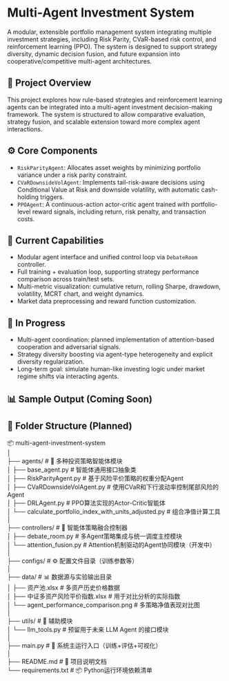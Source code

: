 # Multi-Agent Investment System

A modular, extensible portfolio management system integrating multiple investment strategies, including Risk Parity, CVaR-based risk control, and reinforcement learning (PPO). The system is designed to support strategy diversity, dynamic decision fusion, and future expansion into cooperative/competitive multi-agent architectures.

## 📌 Project Overview

This project explores how rule-based strategies and reinforcement learning agents can be integrated into a multi-agent investment decision-making framework. The system is structured to allow comparative evaluation, strategy fusion, and scalable extension toward more complex agent interactions.

## ⚙️ Core Components

- `RiskParityAgent`: Allocates asset weights by minimizing portfolio variance under a risk parity constraint.
- `CVaRDownsideVolAgent`: Implements tail-risk-aware decisions using Conditional Value at Risk and downside volatility, with automatic cash-holding triggers.
- `PPOAgent`: A continuous-action actor-critic agent trained with portfolio-level reward signals, including return, risk penalty, and transaction costs.

## 🧠 Current Capabilities

- Modular agent interface and unified control loop via `DebateRoom` controller.
- Full training + evaluation loop, supporting strategy performance comparison across train/test sets.
- Multi-metric visualization: cumulative return, rolling Sharpe, drawdown, volatility, MCRT chart, and weight dynamics.
- Market data preprocessing and reward function customization.

## 🚧 In Progress

- Multi-agent coordination: planned implementation of attention-based cooperation and adversarial signals.
- Strategy diversity boosting via agent-type heterogeneity and explicit diversity regularization.
- Long-term goal: simulate human-like investing logic under market regime shifts via interacting agents.

## 📊 Sample Output (Coming Soon)

## 📁 Folder Structure (Planned)

📦 multi-agent-investment-system  
│  
├── agents/                             # 🧠 多种投资策略智能体模块  
│   ├── base_agent.py                       # 智能体通用接口抽象类  
│   ├── RiskParityAgent.py                  # 基于风险平价策略的权重分配Agent  
│   ├── CVaRDownsideVolAgent.py             # 使用CVaR和下行波动率控制尾部风险的Agent  
│   ├── DRLAgent.py                         # PPO算法实现的Actor-Critic智能体  
│   └── calculate_portfolio_index_with_units_adjusted.py  # 组合净值计算工具  
│  
├── controllers/                       # 🧩 智能体策略融合控制器  
│   ├── debate_room.py                     # 多Agent策略集成与统一调度主控模块  
│   └── attention_fusion.py                # Attention机制驱动的Agent协同模块（开发中）  
│  
├── configs/                          # ⚙️ 配置文件目录（训练参数等）  
│  
├── data/                             # 📊 数据源与实验输出目录  
│   ├── 资产池.xlsx                         # 多资产历史价格数据  
│   ├── 中证多资产风险平价指数.xlsx           # 用于对比分析的实际指数  
│   └── agent_performance_comparison.png   # 多策略净值表现对比图  
│  
├── utils/                            # 🔧 辅助模块  
│   └── llm_tools.py                      # 预留用于未来 LLM Agent 的接口模块  
│  
├── main.py                           # 🚀 系统主运行入口（训练+评估+可视化）  
│  
├── README.md                         # 📘 项目说明文档  
└── requirements.txt                  # 📦 Python运行环境依赖清单  

